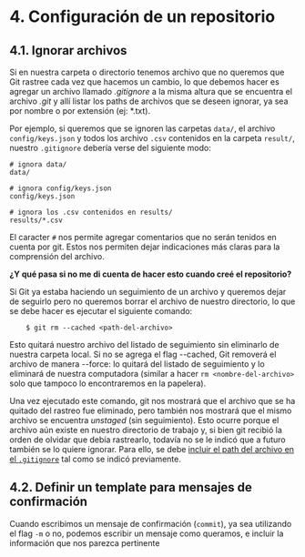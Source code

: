 # 4. Configuración de un repositorio

## 4.1. Ignorar archivos

Si en nuestra carpeta o directorio tenemos archivo que no queremos que Git rastree cada vez que hacemos un cambio, lo que debemos hacer es agregar un archivo llamado _.gitignore_ a la misma altura que se encuentra el archivo _.git_ y allí listar los paths de archivos que se deseen ignorar, ya sea por nombre o por extensión (ej: *.txt).

Por ejemplo, si queremos que se ignoren las carpetas `data/`, el archivo `config/keys.json` y todos los archivo `.csv` contenidos en la carpeta `result/`, nuestro `.gitignore` debería verse del siguiente modo:

```{txt}
# ignora data/
data/

# ignora config/keys.json
config/keys.json

# ignora los .csv contenidos en results/
results/*.csv
```

El caracter `#` nos permite agregar comentarios que no serán tenidos en cuenta por git. Estos nos permiten dejar indicaciones más claras para la comprensión del archivo.

**¿Y qué pasa si no me di cuenta de hacer esto cuando creé el repositorio?**

Si Git ya estaba haciendo un seguimiento de un archivo y queremos dejar de seguirlo pero no queremos borrar el archivo de nuestro directorio, lo que se debe hacer es ejecutar el siguiente comando:

        $ git rm --cached <path-del-archivo>
        
Esto quitará nuestro archivo del listado de seguimiento sin eliminarlo de nuestra carpeta local. Si no se agrega el flag --cached, Git removerá el archivo de manera --force: lo quitará del listado de seguimiento y lo eliminará de nuestra computadora (similar a hacer ```rm <nombre-del-archivo>``` solo que tampoco lo encontraremos en la papelera).

Una vez ejecutado este comando, git nos mostrará que el archivo que se ha quitado del rastreo fue eliminado, pero también nos mostrará que el mismo archivo se encuentra _unstaged_ (sin seguimiento). Esto ocurre porque el archivo aún existe en nuestro directorio de trabajo y, si bien git recibió la orden de olvidar que debía rastrearlo, todavía no se le indicó que a futuro también se lo quiere ignorar. Para ello, se debe [incluir el path del archivo en el `.gitignore`](#3.1.-Ignorar-archivos) tal como se indicó previamente.

## 4.2. Definir un template para mensajes de confirmación

Cuando escribimos un mensaje de confirmación (`commit`), ya sea utilizando el flag `-m` o no, podemos escribir un mensaje como queramos, e incluir la información que nos parezca pertinente